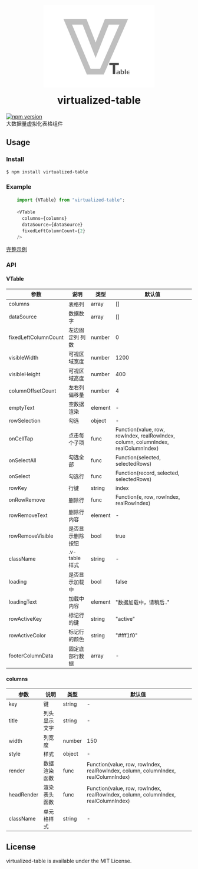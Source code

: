 
<p align="center">
  <a href="#">
    <img width="300" src="./logo.png">
  </a>
  <h1 align="center" style="margin-top: 0px">virtualized-table</h1>
</p>

[![npm version](https://badge.fury.io/js/virtualized-table.svg)](http://badge.fury.io/js/virtualized-table)  
大数据量虚拟化表格组件

## Usage

### Install
```
$ npm install virtualized-table
```

### Example
```javascript
    import {VTable} from "virtualized-table";

    <VTable
      columns={columns}
      dataSource={dataSource}
      fixedLeftColumnCount={2}
    />
```
[完整示例](https://github.com/PengChen96/virtualized-table/blob/develop/src/example/VTableCustomExample.js)

### API
#### VTable
参数 | 说明 | 类型 | 默认值 
---|---|---|---
columns | 表格列 | array | []
dataSource | 数据数字 | array | []
fixedLeftColumnCount | 左边固定列 列数 | number | 0
visibleWidth | 可视区域宽度 | number | 1200
visibleHeight | 可视区域高度 | number | 400
columnOffsetCount | 左右列偏移量 | number | 4
emptyText | 空数据渲染 | element | -
rowSelection | 勾选 | object | -
onCellTap | 点击每个子项 | func | Function(value, row, rowIndex, realRowIndex, column, columnIndex, realColumnIndex)
onSelectAll | 勾选全部 | func | Function(selected, selectedRows)
onSelect | 勾选行 | func | Function(record, selected, selectedRows)
rowKey | 行键 | string | index
onRowRemove | 删除行 | func | Function(e, row, rowIndex, realRowIndex)
rowRemoveText | 删除行内容 | element | -
rowRemoveVisible | 是否显示删除按钮 | bool | true
className | .v-table样式 | string | -
loading | 是否显示加载中 | bool | false
loadingText | 加载中内容 | element | "数据加载中，请稍后.."
rowActiveKey | 标记行的键 | string | "active"
rowActiveColor | 标记行的颜色 | string | "#fff1f0"
footerColumnData | 固定底部行数据 | array | -

#### columns
参数 | 说明 | 类型 | 默认值 
---|---|---|---
key | 键 | string | -
title | 列头显示文字 | string | -
width | 列宽度 | number | 150
style | 样式 | object | -
render | 数据渲染函数 | func | Function(value, row, rowIndex, realRowIndex, column, columnIndex, realColumnIndex)
headRender | 渲染表头函数 | func | Function(value, row, rowIndex, realRowIndex, column, columnIndex, realColumnIndex)
className | 单元格样式 | string | -

## License
virtualized-table is available under the MIT License.
